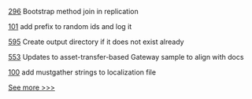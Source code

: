 
[296](https://github.com/hyperledger-labs/orion-server/pull/296) Bootstrap method join in replication

[101](https://github.com/hyperledger-labs/fabric-operations-console/pull/101) add prefix to random ids and log it

[595](https://github.com/hyperledger-labs/solang/pull/595) Create output directory if it does not exist already

[553](https://github.com/hyperledger/fabric-samples/pull/553) Updates to asset-transfer-based Gateway sample to align with docs

[100](https://github.com/hyperledger-labs/fabric-operations-console/pull/100) add mustgather strings to localization file


[See more >>>](https://start-here.hyperledger.org/pull-requests)
